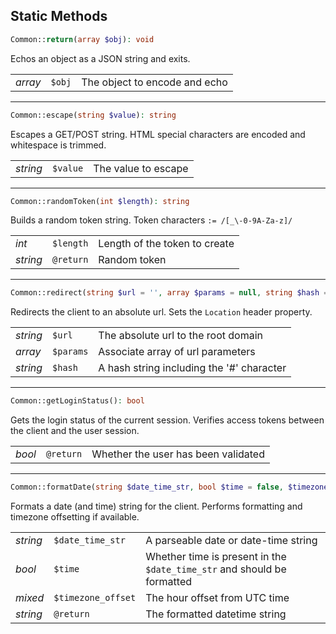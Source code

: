 ## Static Methods

```php
Common::return(array $obj): void
```
Echos an object as a JSON string and exits.

|		 |		|							   |
| ------- | ------ | ----------------------------- |
| *array* | `$obj` | The object to encode and echo |

---

```php
Common::escape(string $value): string
```
Escapes a GET/POST string.
HTML special characters are encoded and whitespace is trimmed.

|		  |		  |					 |
| -------- | -------- | ------------------- |
| *string* | `$value` | The value to escape |

---

```php
Common::randomToken(int $length): string
```
Builds a random token string.
Token characters `:= /[_\-0-9A-Za-z]/`

|		  |		   |							   |
| -------- | --------- | ----------------------------- |
| *int*	| `$length` | Length of the token to create |
| *string* | `@return` | Random token				  |

---

```php
Common::redirect(string $url = '', array $params = null, string $hash = ''): void
```
Redirects the client to an absolute url.
Sets the `Location` header property.

|		  |		   |										   |
| -------- | --------- | ----------------------------------------- |
| *string* | `$url`	| The absolute url to the root domain	   |
| *array*  | `$params` | Associate array of url parameters		 |
| *string* | `$hash`   | A hash string including the '#' character |

---

```php
Common::getLoginStatus(): bool
```
Gets the login status of the current session.
Verifies access tokens between the client and the user session.

|		|		   |									 |
| ------ | --------- | ----------------------------------- |
| *bool* | `@return` | Whether the user has been validated |

---

```php
Common::formatDate(string $date_time_str, bool $time = false, $timezone_offset = null): string
```
Formats a date (and time) string for the client.
Performs formatting and timezone offsetting if available.

|		  |					|																		 |
| -------- | ------------------ | ----------------------------------------------------------------------- |
| *string* | `$date_time_str`   | A parseable date or date-time string									|
| *bool*   | `$time`			| Whether time is present in the `$date_time_str` and should be formatted |
| *mixed*  | `$timezone_offset` | The hour offset from UTC time										   |
| *string* | `@return`		  | The formatted datetime string										   |
